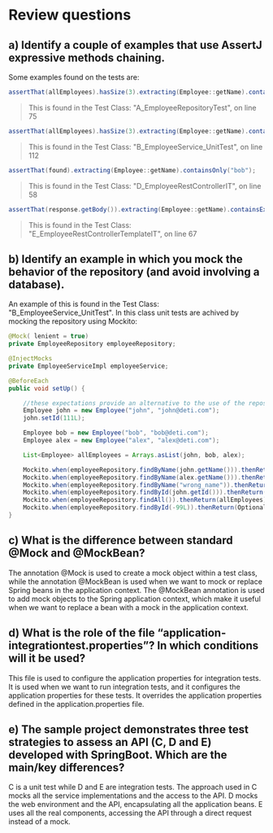 # Review questions

## a) Identify a couple of examples that use AssertJ expressive methods chaining.

Some examples found on the tests are:

```java
assertThat(allEmployees).hasSize(3).extracting(Employee::getName).containsOnly(alex.getName(), ron.getName(), bob.getName());
```
> This is found in the Test Class: "A_EmployeeRepositoryTest", on line 75

```java
assertThat(allEmployees).hasSize(3).extracting(Employee::getName).contains(alex.getName(), john.getName(), bob.getName());
```
> This is found in the Test Class: "B_EmployeeService_UnitTest", on line 112

```java
assertThat(found).extracting(Employee::getName).containsOnly("bob");
```
> This is found in the Test Class: "D_EmployeeRestControllerIT", on line 58

```java
assertThat(response.getBody()).extracting(Employee::getName).containsExactly("bob", "alex");
```
> This is found in the Test Class: "E_EmployeeRestControllerTemplateIT", on line 67

## b) Identify an example in which you mock the behavior of the repository (and avoid involving a database).

An example of this is found in the Test Class: "B_EmployeeService_UnitTest". In this class unit tests are achived by mocking the repository using Mockito:

```java
@Mock( lenient = true)
private EmployeeRepository employeeRepository;

@InjectMocks
private EmployeeServiceImpl employeeService;

@BeforeEach
public void setUp() {

    //these expectations provide an alternative to the use of the repository
    Employee john = new Employee("john", "john@deti.com");
    john.setId(111L);

    Employee bob = new Employee("bob", "bob@deti.com");
    Employee alex = new Employee("alex", "alex@deti.com");

    List<Employee> allEmployees = Arrays.asList(john, bob, alex);

    Mockito.when(employeeRepository.findByName(john.getName())).thenReturn(john);
    Mockito.when(employeeRepository.findByName(alex.getName())).thenReturn(alex);
    Mockito.when(employeeRepository.findByName("wrong_name")).thenReturn(null);
    Mockito.when(employeeRepository.findById(john.getId())).thenReturn(Optional.of(john));
    Mockito.when(employeeRepository.findAll()).thenReturn(allEmployees);
    Mockito.when(employeeRepository.findById(-99L)).thenReturn(Optional.empty());
}
```

## c) What is the difference between standard @Mock and @MockBean?

The annotation @Mock is used to create a mock object within a test class, while the annotation @MockBean is used when we want to mock or replace Spring beans in the application context. The @MockBean annotation is used to add mock objects to the Spring application context, which make it useful when we want to replace a bean with a mock in the application context.

## d) What is the role of the file “application-integrationtest.properties”? In which conditions will it be used?

This file is used to configure the application properties for integration tests. It is used when we want to run integration tests, and it configures the application properties for these tests. It overrides the application properties defined in the application.properties file.

## e) The sample project demonstrates three test strategies to assess an API (C, D and E) developed with SpringBoot. Which are the main/key differences?

C is a unit test while D and E are integration tests. The approach used in C mocks all the service implementations and the access to the API.
D mocks the web environment and the API, encapsulating all the application beans. E uses all the real components, accessing the API through a direct request instead of a mock.